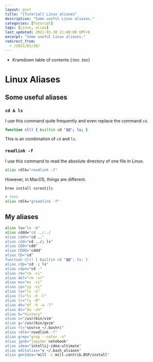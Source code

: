 ```yaml
---
layout: post
title: "[Tutorial] Linux aliases"
description: "Some useful Linux aliases."
categories: [Tutorial]
tags: [Linux, alias]
last_updated: 2021-01-30 21:40:00 GMT+8
excerpt: "Some useful Linux aliases."
redirect_from:
  - /2021/01/30/
---
```


* Kramdown table of contents
{:toc .toc}

# Linux Aliases

## Some useful aliases

### `cd & ls`

I use this command quite frequently and even replace the command `cd`.

```bash
function cl() { builtin cd "$@"; ls; }
```

This is an combination of `cd` and `ls`.

### `readlink -f`

I use this command to read the absolute directory of one file in Linux.

```bash
alias rdlk="readlink -f"
```

However, in MacOS, things are different.

```bash
brew install coreutils

# then
alias rdlk="greadlink -f"
```

## My aliases

```bash
alias ls="ls -G"
alias cddd="cd ../../
alias cddn="cd .." 
alias cdd="cd ../; ls"
alias CDD="cdd"
alias CDDD="cddd"
alias CD="cd"
function cl() { builtin cd "$@"; ls; }
alias cdp="cd -; ls" 
alias cdpn="cd -"
alias rm="rm -vi" 
alias del="rm -vr" 
alias mv="mv -vi" 
alias cp="cp -vi" 
alias la="ls -a" 
alias ll="ls -h -l" 
alias lr="ls -R" 
alias dh="df -h -a -T"
alias ds="du -sh"
alias h="history"
alias v="/usr/bin/vim"
alias g="/usr/bin/gvim"
alias rl="source ~/.bashrc"
alias rdlk="readlink -f"
alias grep="grep --color -n"
alias jpnb="jupyter notebook"
alias idea="intellij-idea-ultimate"
alias editalias="v ~/.bash_aliases"
alias genIdea="mill -i mill.contrib.BSP/install"
```